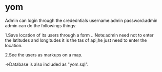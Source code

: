 # yom
Admin can login through the crededntials
username:admin
password:admin
admin can do the followings things:

1.Save location of its users through a form ..
  Note:admin need not to enter the latitudes and longitudes it is the tas of api,he just need to enter the location.

2.See the users as  markups on a map.

->Database is also included as "yom.sql".

